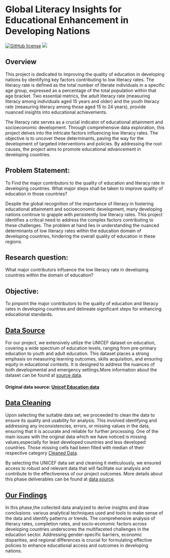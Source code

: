 <h1>Global Literacy Insights for Educational Enhancement in Developing Nations</h1>

<a href="https://github.com/djeada/Data-Structures/blob/master/LICENSE"><img alt="GitHub license" src="https://img.shields.io/github/license/djeada/Data-Structures"></a>
<a href=""><img src="https://img.shields.io/badge/contributions-welcome-brightgreen.svg?style=flat"></a>

## Overview

This project is dedicated to improving the quality of education in developing nations by identifying key factors contributing to low literacy rates. The literacy rate is defined as the total number of literate individuals in a specific age group, expressed as a percentage of the total population within that age bracket. Two essential metrics, the adult literacy rate (measuring literacy among individuals aged 15 years and older) and the youth literacy rate (measuring literacy among those aged 15 to 24 years), provide nuanced insights into educational achievements.

The literacy rate serves as a crucial indicator of educational attainment and socioeconomic development. Through comprehensive data exploration, this project delves into the intricate factors influencing low literacy rates. The objective is to uncover these determinants, paving the way for the development of targeted interventions and policies. By addressing the root causes, the project aims to promote educational advancement in developing countries.

## Problem Statement:

To Find the major contributors to the quality of education and literacy rate in developing countries. What major steps shall be taken to improve quality of education in those countries?

Despite the global recognition of the importance of literacy in fostering educational attainment and socioeconomic development, many developing nations continue to grapple with persistently low literacy rates. This project identifies a critical need to address the complex factors contributing to these challenges. The problem at hand lies in understanding the nuanced determinants of low literacy rates within the education domain of developing countries, hindering the overall quality of education in these regions.

## Research question:

What major contributors influence the low literacy rate in developing countries within the domain of education?

## Objective:

To pinpoint the major contributors to the quality of education and literacy rates in developing countries and delineate significant steps for enhancing educational standards.

<h2><a href="/data_source">Data Source</a></h2>

For our project, we extensively utilize the UNICEF dataset on education, covering a wide spectrum of education levels, ranging from pre-primary education to youth and adult education. This dataset places a strong emphasis on measuring learning outcomes, skills acquisition, and ensuring equity in educational contexts. It is designed to address the nuances of both developmental and emergency settings.More information about the dataset can be found at <a href="/data_source/raw_data" target="_blank">source data</a>.

#### Original data source: <a href="https://data.unicef.org/topic/education/overview/" target="_blank">Unicef Education data</a>

<h2><a href="/data_source/cleaning_progress">Data Cleaning</a></h2>

Upon selecting the suitable data set, we proceeded to clean the data to ensure its quality and usability for analysis. This involved identifying and addressing any inconsistencies, errors, or missing values in the data, ensuring that it is accurate and reliable for further processing. One of the main issues with the original data which we have noticed is missing values,especially for least developed countries and less developed countries. Those missing cells had been filled with median of their respective category <a href="/data_source/cleaned_data" target="_blank">Cleaned Data</a>.

By selecting the UNICEF data set and cleaning it meticulously, we ensured access to robust and relevant data that will facilitate our analysis and contribute to the effectiveness of our project outcomes. More details about this phase deliverables can be found at <a href="/data_source/cleaning_progress/" target="_blank">data source</a>.

<h2><a href="/analysis/">Our Findings</a></h2>
In this phase,the collected data analyzed to derive insights and draw conclusions. various analytical techniques used  and tools to make sense of the data and identify patterns or trends.
The comprehensive analysis of literacy rates, completion rates, and socio-economic factors across developing countries underscores the multifaceted challenges in the education sector. Addressing gender-specific barriers, economic disparities, and regional differences is crucial for formulating effective policies to enhance educational access and outcomes in developing nations.
